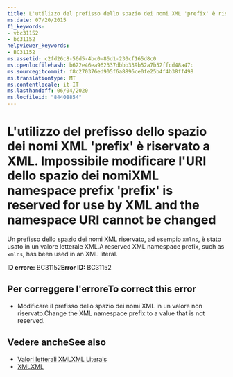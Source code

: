 ```yaml
---
title: L'utilizzo del prefisso dello spazio dei nomi XML 'prefix' è riservato a XML. Impossibile modificare l'URI dello spazio dei nomi
ms.date: 07/20/2015
f1_keywords:
- vbc31152
- bc31152
helpviewer_keywords:
- BC31152
ms.assetid: c2fd26c8-56d5-4bc0-86d1-230cf165d8c0
ms.openlocfilehash: b622e46ea962337dbbb339b52a7b52ffcd48a47c
ms.sourcegitcommit: f8c270376ed905f6a8896ce0fe25b4f4b38ff498
ms.translationtype: MT
ms.contentlocale: it-IT
ms.lasthandoff: 06/04/2020
ms.locfileid: "84408854"
---
```

# <a name="xml-namespace-prefix-prefix-is-reserved-for-use-by-xml-and-the-namespace-uri-cannot-be-changed"></a><span data-ttu-id="26a3f-102">L'utilizzo del prefisso dello spazio dei nomi XML 'prefix' è riservato a XML. Impossibile modificare l'URI dello spazio dei nomi</span><span class="sxs-lookup"><span data-stu-id="26a3f-102">XML namespace prefix 'prefix' is reserved for use by XML and the namespace URI cannot be changed</span></span>
<span data-ttu-id="26a3f-103">Un prefisso dello spazio dei nomi XML riservato, ad esempio `xmlns`, è stato usato in un valore letterale XML.</span><span class="sxs-lookup"><span data-stu-id="26a3f-103">A reserved XML namespace prefix, such as `xmlns`, has been used in an XML literal.</span></span>  
  
 <span data-ttu-id="26a3f-104">**ID errore:** BC31152</span><span class="sxs-lookup"><span data-stu-id="26a3f-104">**Error ID:** BC31152</span></span>  
  
## <a name="to-correct-this-error"></a><span data-ttu-id="26a3f-105">Per correggere l'errore</span><span class="sxs-lookup"><span data-stu-id="26a3f-105">To correct this error</span></span>  
  
- <span data-ttu-id="26a3f-106">Modificare il prefisso dello spazio dei nomi XML in un valore non riservato.</span><span class="sxs-lookup"><span data-stu-id="26a3f-106">Change the XML namespace prefix to a value that is not reserved.</span></span>  
  
## <a name="see-also"></a><span data-ttu-id="26a3f-107">Vedere anche</span><span class="sxs-lookup"><span data-stu-id="26a3f-107">See also</span></span>

- [<span data-ttu-id="26a3f-108">Valori letterali XML</span><span class="sxs-lookup"><span data-stu-id="26a3f-108">XML Literals</span></span>](../language-reference/xml-literals/index.md)
- [<span data-ttu-id="26a3f-109">XML</span><span class="sxs-lookup"><span data-stu-id="26a3f-109">XML</span></span>](../programming-guide/language-features/xml/index.md)
